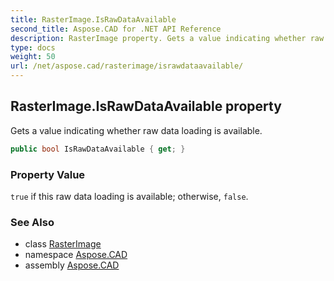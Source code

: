 ```yaml
---
title: RasterImage.IsRawDataAvailable
second_title: Aspose.CAD for .NET API Reference
description: RasterImage property. Gets a value indicating whether raw data loading is available
type: docs
weight: 50
url: /net/aspose.cad/rasterimage/israwdataavailable/
---
```

## RasterImage.IsRawDataAvailable property

Gets a value indicating whether raw data loading is available.

```csharp
public bool IsRawDataAvailable { get; }
```

### Property Value

`true` if this raw data loading is available; otherwise, `false`.

### See Also

* class [RasterImage](../)
* namespace [Aspose.CAD](../../rasterimage/)
* assembly [Aspose.CAD](../../../)


